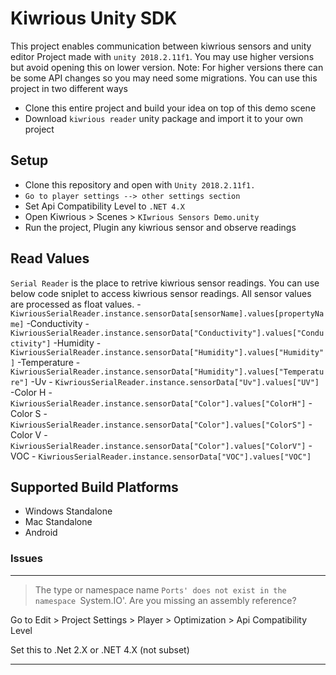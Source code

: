 # Kiwrious Unity SDK

This project enables communication between kiwrious sensors and unity editor
Project made with `unity 2018.2.11f1`. You may use higher versions but avoid opening this on lower version.
Note: For higher versions there can be some API changes so you may need some migrations.
You can use this project in two different ways
- Clone this entire project and build your idea on top of this demo scene
- Download `kiwrious reader` unity package and import it to your own project

## Setup

- Clone this repository and open with `Unity 2018.2.11f1.`
- `Go to player settings --> other settings section`
- Set Api Compatibility Level to `.NET 4.X`
- Open Kiwrious > Scenes > `KIwrious Sensors Demo.unity`
- Run the project, Plugin any kiwrious sensor and observe readings

## Read Values
`Serial Reader` is the place to retrive kiwrious sensor readings.
You can use below code sniplet to access kiwrious sensor readings.
All sensor values are processed as float values.
-`KiwriousSerialReader.instance.sensorData[sensorName].values[propertyName]`
-Conductivity - `KiwriousSerialReader.instance.sensorData["Conductivity"].values["Conductivity"]`
-Humidity - `KiwriousSerialReader.instance.sensorData["Humidity"].values["Humidity"]`
-Temperature - `KiwriousSerialReader.instance.sensorData["Humidity"].values["Temperature"]`
-Uv - `KiwriousSerialReader.instance.sensorData["Uv"].values["UV"]`
-Color H - `KiwriousSerialReader.instance.sensorData["Color"].values["ColorH"]`
-Color S - `KiwriousSerialReader.instance.sensorData["Color"].values["ColorS"]`
-Color V - `KiwriousSerialReader.instance.sensorData["Color"].values["ColorV"]`
-VOC - `KiwriousSerialReader.instance.sensorData["VOC"].values["VOC"]`


## Supported Build Platforms
* Windows Standalone
* Mac Standalone
* Android


### Issues
---
> The type or namespace name `Ports' does not exist in the namespace `System.IO'. Are you missing an assembly reference?

Go to Edit > Project Settings > Player > Optimization > Api Compatibility Level

Set this to .Net 2.X or .NET 4.X (not subset)

---
